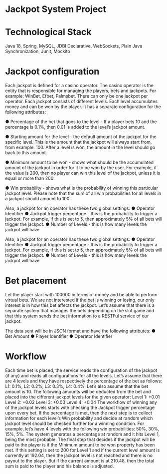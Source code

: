 # Jackpot System Project

# Technological Stack

Java 18,
Spring,
MySQL,
JDBI Declarative,
WebSockets,
Plain Java Synchronization,
Junit,
Mockito


# Jackpot configuration

Each jackpot is defined for a casino operator. The casino operator is the entity that is 
responsible for managing the players, bets and jackpots. For example: WinBet, Efbet, Palmsbet. 
There can only be one jackpot per operator. Each jackpot consists of different levels. Each level 
accumulates money and can be won by the player. It has a separate configuration for the 
following attributes: 

● Percentage of the bet that goes to the level - If a player bets 10 and the percentage is 
0.1%, then 0.01 is added to the level’s jackpot amount. 

● Starting amount for the level - the default amount of the jackpot for the specific level. 
This is the amount that the jackpot will always start from, from example: 100. After a 
level is won, the amount in the level should go back to this amount. 

● Minimum amount to be won - shows what should be the accumulated amount of the 
jackpot in order for it to be won by the user. For example, if the value is 200, then no 
player can win this level of the jackpot, unless it is equal or more than 200. 

● Win probability - shows what is the probability of winning this particular jackpot level. 
Please note that the sum of all win probabilities for all levels in a jackpot should amount 
to 100 

Also, a jackpot for an operator has these two global settings: 
● Operator Identifier 
● Jackpot trigger percentage - this is the probability to trigger a jackpot. For example, if this 
is set to 5, then approximately 5% of all bets will trigger the jackpot. 
● Number of Levels - this is how many levels the jackpot will have 

Also, a jackpot for an operator has these two global settings: 
● Operator Identifier 
● Jackpot trigger percentage - this is the probability to trigger a jackpot. For example, if this 
is set to 5, then approximately 5% of all bets will trigger the jackpot. 
● Number of Levels - this is how many levels the jackpot will have 


# Bet placement 

Let the player start with 100000 in terms of money and be able to perform virtual bets. We are 
not interested if the bet is winning or losing, our only interest is in how this bet affects the 
jackpot. Let’s assume that there is a separate system that manages the bets depending on the 
slot game and that this system sends the bet information to a RESTFul service of our jackpot. 

The data sent will be in JSON format and have the following attributes: 
● Bet Amount
● Player Identifier 
● Operator Identifier


# Workflow 

Each time bet is placed, the service reads the configuration of the jackpot (if any) and reads 
all configurations for all the levels. Let’s assume that there are 4 levels and they have 
respectively the percentage of the bet as follows: L1: 0.1%, L2: 0.2%, L3: 0.3%, L4: 0.4%. Let’s 
also assume that the bet amount is 10. The following amounts will be deducted from the bet and 
placed into the different jackpot levels for the given operator: 
Level 1: +0.01 
Level 2: +0.02 
Level 3: +0.03 
Level 4: +0.04 
The workflow of winning any of the jackpot levels starts with checking the Jackpot trigger 
percentage upon every bet. If the percentage is met, then the next step is to collect information 
for each level’s Win probability and decide at random which jackpot level should be checked 
further for a winning condition. For example, let’s have 4 levels with the following win 
probabilities: 50%, 30%, 15%, 5%. The system generates a percentage at random and it hits 
Level 1, being the most probable. The final step that decides if the jackpot will be paid to the 
player is if the Minimum amount to be won property has been met. If this setting is set to 200 for 
Level 1 and if the current level amount is currently at 192.04, then the jackpot level is not 
reached and there is no payout to the player. But if the current amount is at 210.48, then the 
total sum is paid to the player and his balance is adjusted.
